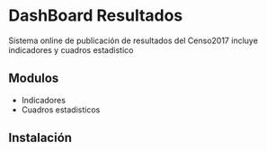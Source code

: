 **DashBoard Resultados**
========================

Sistema online de publicación de resultados del Censo2017 incluye indicadores y cuadros estadistico

Modulos
-------

* Indicadores
* Cuadros estadisticos


Instalación
-----------


